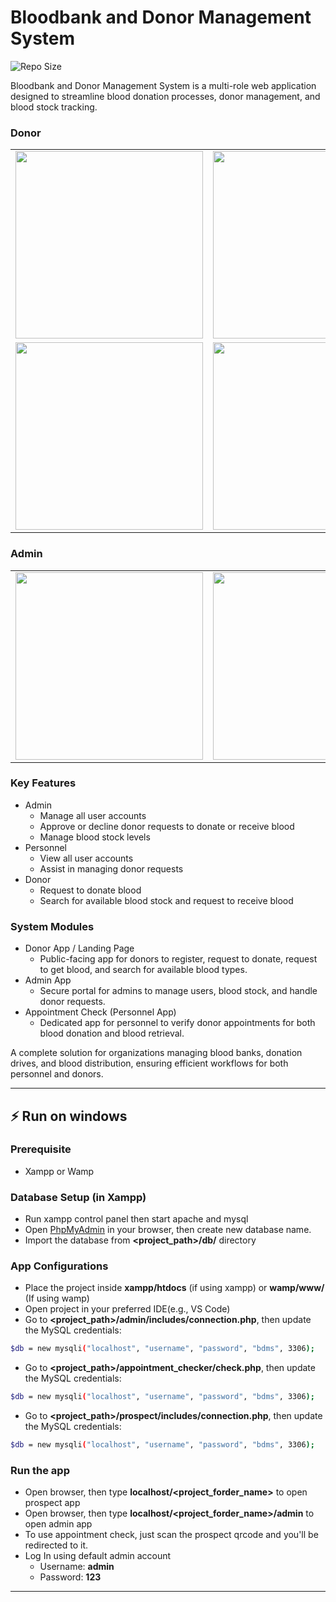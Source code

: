 # Bloodbank and Donor Management System

![Repo Size](https://img.shields.io/github/repo-size/whoisdmathz/cug21-bloodbank-management-system.svg)

Bloodbank and Donor Management System is a multi-role web application designed to streamline blood donation processes, donor management, and blood stock tracking.

### Donor
<table>
  <tr>
    <td><img src="https://github.com/user-attachments/assets/676ce7fa-f9f1-45f5-b318-c94e5d055060" width="300"/></td>
    <td><img src="https://github.com/user-attachments/assets/14c6f61a-b1c3-42fb-a1c7-ded6104c48ee" width="300"/></td>
  </tr>
  <tr>
    <td><img src="https://github.com/user-attachments/assets/60a3295d-6f0a-4df4-82f4-9d8a48e3ea77" width="300"/></td>
    <td><img src="https://github.com/user-attachments/assets/0434de7f-351b-4d6b-8e79-28a8d7ed54a6" width="300"/></td>
  </tr>
</table>

### Admin
<table>
  <tr>
    <td><img src="https://github.com/user-attachments/assets/c4010179-db22-45cc-92f5-5f274fd14568" width="300"/></td>
    <td><img src="https://github.com/user-attachments/assets/1d114e62-8d09-4708-a0a6-3bdb311c567a" width="300"/></td>
  </tr>
</table>

### Key Features
- Admin
  - Manage all user accounts
  - Approve or decline donor requests to donate or receive blood
  - Manage blood stock levels
- Personnel
  - View all user accounts
  - Assist in managing donor requests
- Donor
  - Request to donate blood
  - Search for available blood stock and request to receive blood

### System Modules
- Donor App / Landing Page
  - Public-facing app for donors to register, request to donate, request to get blood, and search for available blood types.
- Admin App
  - Secure portal for admins to manage users, blood stock, and handle donor requests.
- Appointment Check (Personnel App)
  - Dedicated app for personnel to verify donor appointments for both blood donation and blood retrieval.

A complete solution for organizations managing blood banks, donation drives, and blood distribution, ensuring efficient workflows for both personnel and donors.

--- 

## ⚡ Run on windows

### Prerequisite
- Xampp or Wamp

### Database Setup (in Xampp)
- Run xampp control panel then start apache and mysql
- Open [PhpMyAdmin](http://localhost/phpmyadmin/) in your browser, then create new database name.
- Import the database from **<project_path>/db/** directory

### App Configurations 
- Place the project inside **xampp/htdocs** (if using xampp) or **wamp/www/** (If using wamp)
- Open project in your preferred IDE(e.g., VS Code)
- Go to **<project_path>/admin/includes/connection.php**, then update the MySQL credentials:
```bash
$db = new mysqli("localhost", "username", "password", "bdms", 3306);
```
- Go to **<project_path>/appointment_checker/check.php**, then update the MySQL credentials:
```bash
$db = new mysqli("localhost", "username", "password", "bdms", 3306);
```
- Go to **<project_path>/prospect/includes/connection.php**, then update the MySQL credentials:
```bash
$db = new mysqli("localhost", "username", "password", "bdms", 3306);
```

### Run the app
- Open browser, then type **localhost/<project_forder_name>** to open prospect app
- Open browser, then type **localhost/<project_forder_name>/admin** to open admin app
- To use appointment check, just scan the prospect qrcode and you'll be redirected to it.
- Log In using default admin account
  - Username: **admin**
  - Password: **123**
  
---
